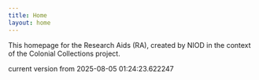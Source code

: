 ```yaml
---
title: Home
layout: home
---
```


This homepage for the Research Aids (RA), created by NIOD in the context of the Colonial Collections project. 


current version from 2025-08-05 01:24:23.622247